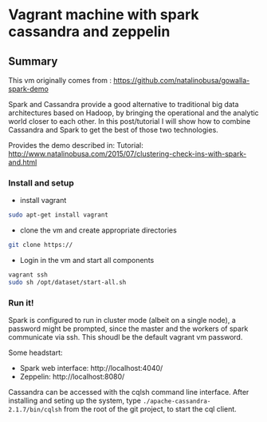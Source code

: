 # Vagrant machine with spark cassandra and zeppelin

## Summary

This vm originally comes from :  https://github.com/natalinobusa/gowalla-spark-demo

Spark and Cassandra provide a good alternative to traditional big data architectures based on Hadoop, by bringing the operational and the analytic world closer to each other. In this post/tutorial I will show how to combine Cassandra and Spark to get the best of those two technologies.

Provides the demo described in:
Tutorial: http://www.natalinobusa.com/2015/07/clustering-check-ins-with-spark-and.html

### Install and setup

- install vagrant

```sh
sudo apt-get install vagrant
```

- clone the vm and create appropriate directories

```sh
git clone https://
```
- Login in the vm and start all components

```sh
vagrant ssh
sudo sh /opt/dataset/start-all.sh
```

### Run it!

Spark is configured to run in cluster mode (albeit on a single node), a password might be prompted, since the master and the workers of spark communicate via ssh. This shoudl be the default vagrant vm password.

Some headstart:
- Spark web interface: http://localhost:4040/
- Zeppelin: http://localhost:8080/

Cassandra can be accessed with the cqlsh command line interface. After installing and seting up the system, type `./apache-cassandra-2.1.7/bin/cqlsh` from the root of the git project, to start the cql client.
